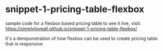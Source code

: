 # snippet-1-pricing-table-flexbox
sample code for a flexbox based pricing table
to see it live, visit: https://simplyloveall.github.io/snippet-1-pricing-table-flexbox/

It's a demponstration of how flexbox can be used to create pricing table that is responsive
